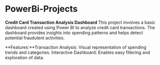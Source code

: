 # PowerBi-Projects

**Credit Card Transaction Analysis Dashboard**
This project involves a basic dashboard created using Power BI to analyze credit card transactions. The dashboard provides insights into spending patterns and helps detect potential fraudulent activities.

**Features:**Transaction Analysis: Visual representation of spending trends and categories.
Interactive Dashboard: Enables easy filtering and exploration of data.
